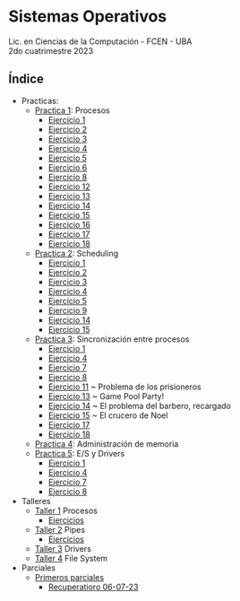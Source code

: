 # Sistemas Operativos

Lic. en Ciencias de la Computación - FCEN - UBA\
2do cuatrimestre 2023

## Índice
- Practicas:
    - [Practica 1](practicas/practica_1/practica1.pdf): Procesos
        - [Ejercicio 1](practicas/practica_1/Ej_01.txt)
        - [Ejercicio 2](practicas/practica_1/Ej_02.txt)
        - [Ejercicio 3](practicas/practica_1/Ej_03.txt)
        - [Ejercicio 4](practicas/practica_1/Ej_04.txt)
        - [Ejercicio 5](practicas/practica_1/Ej_05.c)
        - [Ejercicio 6](practicas/practica_1/Ej_06.c)
        - [Ejercicio 8](practicas/practica_1/Ej_08.txt)
        - [Ejercicio 12](practicas/practica_1/Ej_12.txt)
        - [Ejercicio 13](practicas/practica_1/Ej_13.txt)
        - [Ejercicio 14](practicas/practica_1/Ej_14.txt)
        - [Ejercicio 15](practicas/practica_1/Ej_15.txt)
        - [Ejercicio 16](practicas/practica_1/Ej_16.txt)
        - [Ejercicio 17](talleres/taller%202/pipes/Ejercicio1/mini-shell)
        - [Ejercicio 18](practicas/practica_1/Ej_18.c)
    - [Practica 2](practicas/practica_2/practica2.pdf): Scheduling
        - [Ejercicio 1](practicas/practica_2/ej_01.md)
        - [Ejercicio 2](practicas/practica_2/ej_02.md)
        - [Ejercicio 3](practicas/practica_2/ej_03.md)
        - [Ejercicio 4](practicas/practica_2/ej_04.md)
        - [Ejercicio 5](practicas/practica_2/ej_05.md)
        - [Ejercicio 9](practicas/practica_2/ej_09.md)
        - [Ejercicio 14](practicas/practica_2/ej_14.md)
        - [Ejercicio 15](practicas/practica_2/ej_15.md)
    - [Practica 3](practicas/practica_3/práctica%203.pdf): Sincronización entre procesos
        - [Ejercicio 1](practicas/practica_3/ej_01.md)
        - [Ejercicio 4](practicas/practica_3/ej_04.md)
        - [Ejercicio 7](practicas/practica_3/ej_07.md)
        - [Ejercicio 8](practicas/practica_3/ej_08.md)
        - [Ejercicio 11](practicas/practica_3/ej_11.md) ~ Problema de los prisioneros
        - [Ejercicio 13](practicas/practica_3/ej_13.md) ~ Game Pool Party!
        - [Ejercicio 14](practicas/practica_3/ej_14.md) ~ El problema del barbero, recargado
        - [Ejercicio 15](practicas/practica_3/ej_15.md) ~ El crucero de Noel
        - [Ejercicio 17](practicas/practica_3/ej_17.md)
        - [Ejercicio 18](practicas/practica_3/ej_18.md)
    - [Practica 4](practicas/practica_4/practica4.pdf): Administración de memoria
    - [Practica 5](practicas/practica_5/practica5.pdf): E/S y Drivers
        - [Ejercicio 1](practicas/practica_5/ej_01.md)
        - [Ejercicio 4](practicas/practica_5/ej_04.md)
        - [Ejercicio 7](practicas/practica_5/ej_07.md)
        - [Ejercicio 8](practicas/practica_5/ej_08.md)
- Talleres
    - [Taller 1](talleres/taller%201/enunciado/enunciado.pdf) Procesos
        - [Ejercicios](talleres/taller%201/src/)
    - [Taller 2](talleres/taller%202/enunciado/enunciado.pdf) Pipes
        - [Ejercicios](talleres/taller%202/pipes/)
    - [Taller 3](talleres/taller%204/taller-drivers.pdf) Drivers
    - [Taller 4](talleres/taller%204/enunciado/clase-ext2.pdf) File System
- Parciales
    - [Primeros parciales](parciales/primeros_parciales)
        - [Recuperatioro 06-07-23](parciales/primeros_parciales/recu_06_07)